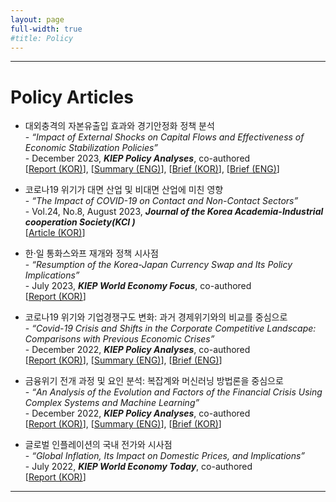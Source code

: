 ```yaml
---
layout: page
full-width: true
#title: Policy 
---
```


<hr size="2px">

# Policy Articles 
* 대외충격의 자본유출입 효과와 경기안정화 정책 분석 <br>
  -&nbsp;_“Impact of External Shocks on Capital Flows and Effectiveness of Economic Stabilization Policies”_ <br>
  -&nbsp;December 2023, _**KIEP Policy Analyses**_, co-authored <br>
  [[Report (KOR)](https://econhanwt.github.io/my_docs/papers/2023_12_KIEP_Policy_Analysis_Ext_Shocks.pdf)], [[Summary (ENG)](https://econhanwt.github.io/my_docs/papers/2023_12_KIEP_Policy_Analysis_SumEng_Ext_Shocks.pdf)], [[Brief (KOR)](https://econhanwt.github.io/my_docs/papers/2023_12_KIEP_Policy_Analysis_KorBrief_Ext_Shocks.pdf)], [[Brief (ENG)](https://econhanwt.github.io/my_docs/papers/2023_12_KIEP_Policy_Analysis_EngBrief_Ext_Shocks.pdf)] 

* 코로나19 위기가 대면 산업 및 비대면 산업에 미친 영향 <br>
  -&nbsp;_“The Impact of COVID-19 on Contact and Non-Contact Sectors”_ <br>
  -&nbsp;Vol.24, No.8, August 2023, _**Journal of the Korea Academia-Industrial cooperation Society(KCI )**_ <br>
  [[Article (KOR)](https://econhanwt.github.io/my_docs/papers/2023_08_Covid19_C_NC.pdf)]

* 한·일 통화스와프 재개와 정책 시사점 <br>
  -&nbsp;_“Resumption of the Korea-Japan Currency Swap and Its Policy Implications”_ <br>
  -&nbsp;July 2023, _**KIEP World Economy Focus**_, co-authored <br>
  [[Report (KOR)](https://econhanwt.github.io/my_docs/papers/2023_07_KIEP_focus_KORJPN_swap.pdf)]

* 코로나19 위기와 기업경쟁구도 변화: 과거 경제위기와의 비교를 중심으로 <br>
  -&nbsp;_“Covid-19 Crisis and Shifts in the Corporate Competitive Landscape: Comparisons with Previous Economic Crises”_ <br>
  -&nbsp;December 2022, _**KIEP Policy Analyses**_, co-authored <br>
  [[Report (KOR)](https://econhanwt.github.io/my_docs/papers/2022_12_KIEP_Policy_Analyses_CovidCorpComp.pdf)], [[Summary (ENG)](https://econhanwt.github.io/my_docs/papers/2022_12_KIEP_Policy_Analyses_SumEng_CovidCorpComp.pdf)], [[Brief (ENG)](https://econhanwt.github.io/my_docs/papers/2023_04_KIEP_Policy_Analyses_Brief_Eng_Covid19_firms.pdf)] 

* 금융위기 전개 과정 및 요인 분석: 복잡계와 머신러닝 방법론을 중심으로 <br>
  -&nbsp;_“An Analysis of the Evolution and Factors of the Financial Crisis Using Complex Systems and Machine Learning”_ <br>
  -&nbsp;December 2022, _**KIEP Policy Analyses**_, co-authored <br>
  [[Report (KOR)](https://econhanwt.github.io/my_docs/papers/2022_12_KIEP_Policy_Analyses_FinCrisis.pdf)], [[Summary (ENG)](https://econhanwt.github.io/my_docs/papers/2022_12_KIEP_Policy_Analyses_SumEng_FinCrisis.pdf)], [[Brief (KOR)](https://econhanwt.github.io/my_docs/papers/2022_12_KIEP_Policy_Analyses_Brief_Kor_FinCrisis.pdf)] 

* 글로벌 인플레이션의 국내 전가와 시사점 <br>
  -&nbsp;_“Global Inflation, Its Impact on Domestic Prices, and Implications”_ <br>
  -&nbsp;July 2022, _**KIEP World Economy Today**_, co-authored <br>
  [[Report (KOR)](https://econhanwt.github.io/my_docs/papers/2022_07_World_Economy_Today_Global_Inflation.pdf)] 

<hr size="2px">
